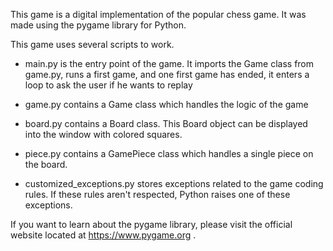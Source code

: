 This game is a digital implementation of the popular chess game. It was made using the pygame library for Python. 

This game uses several scripts to work. 

* main.py is the entry point of the game. It imports the Game class from game.py, runs a first game, and one first game has ended, it enters a loop to ask the user if   he wants to replay

* game.py contains a Game class which handles the logic of the game

* board.py contains a Board class. This Board object can be displayed into the window with colored squares.

* piece.py contains a GamePiece class which handles a single piece on the board.

* customized_exceptions.py stores exceptions related to the game coding rules. If these rules aren't respected, Python raises one of these exceptions.

If you want to learn about the pygame library, please visit the official website located at https://www.pygame.org .